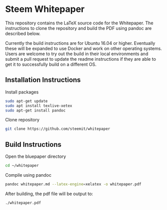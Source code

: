 # Steem Whitepaper

This repository contains the LaTeX source code for the Whitepaper. The instructions to clone the repository and build the PDF using pandoc are described below.

Currently the build instructions are for Ubuntu 16.04 or higher. Eventually these will be expanded to use Docker and work on other operating systems. Users are welcome to try out the build in their local environments and submit a pull request to update the readme instructions if they are able to get it to successfully build on a different OS.

## Installation Instructions

Install packages
```bash
sudo apt-get update
sudo apt install texlive-xetex
sudo apt-get install pandoc
```

Clone repository
```bash
git clone https://github.com/steemit/whitepaper
```

## Build Instructions

Open the bluepaper directory
```bash
cd ~/whitepaper
```

Compile using pandoc
```bash
pandoc whitepaper.md --latex-engine=xelatex -o whitepaper.pdf
```

After building, the pdf file will be output to:
```bash
./whitepaper.pdf
```
